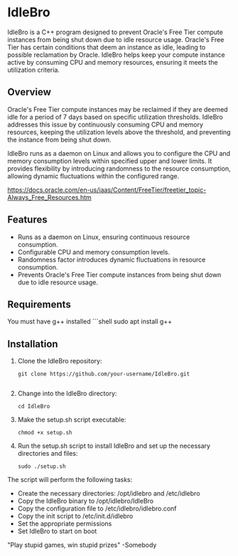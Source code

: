 # IdleBro

IdleBro is a C++ program designed to prevent Oracle's Free Tier compute instances from being shut down due to idle resource usage. Oracle's Free Tier has certain conditions that deem an instance as idle, leading to possible reclamation by Oracle. IdleBro helps keep your compute instance active by consuming CPU and memory resources, ensuring it meets the utilization criteria.

## Overview

Oracle's Free Tier compute instances may be reclaimed if they are deemed idle for a period of 7 days based on specific utilization thresholds. IdleBro addresses this issue by continuously consuming CPU and memory resources, keeping the utilization levels above the threshold, and preventing the instance from being shut down.

IdleBro runs as a daemon on Linux and allows you to configure the CPU and memory consumption levels within specified upper and lower limits. It provides flexibility by introducing randomness to the resource consumption, allowing dynamic fluctuations within the configured range.

https://docs.oracle.com/en-us/iaas/Content/FreeTier/freetier_topic-Always_Free_Resources.htm

## Features

- Runs as a daemon on Linux, ensuring continuous resource consumption.
- Configurable CPU and memory consumption levels.
- Randomness factor introduces dynamic fluctuations in resource consumption.
- Prevents Oracle's Free Tier compute instances from being shut down due to idle resource usage.

## Requirements
You must have g++ installed
	```shell
	sudo apt install g++

## Installation

1. Clone the IdleBro repository:

   ```shell
   git clone https://github.com/your-username/IdleBro.git
   

2. Change into the IdleBro directory:

	```shell
	cd IdleBro

3. Make the setup.sh script executable:
	
	```shell
	chmod +x setup.sh
	
4. Run the setup.sh script to install IdleBro and set up the necessary directories and files:

	```shell
	sudo ./setup.sh

The script will perform the following tasks:

- Create the necessary directories: /opt/idlebro and /etc/idlebro
- Copy the IdleBro binary to /opt/idlebro/IdleBro
- Copy the configuration file to /etc/idlebro/idlebro.conf
- Copy the init script to /etc/init.d/idlebro
- Set the appropriate permissions
- Set IdleBro to start on boot



"Play stupid games, win stupid prizes"
								-Somebody